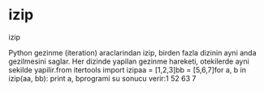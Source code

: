 # izip


izip



Python gezinme (iteration) araclarindan izip, birden fazla dizinin ayni anda gezilmesini saglar. Her dizinde yapilan gezinme hareketi, otekilerde ayni sekilde yapilir.from itertools import izipaa = [1,2,3]bb = [5,6,7]for a, b in izip(aa, bb):   print a, bprogrami su sonucu verir:1 52 63 7




